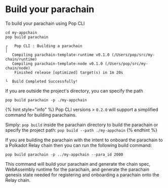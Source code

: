 # Build your parachain

To build your parachain using Pop CLI

```shell
cd my-appchain
pop build parachain
```

```
┌   Pop CLI : Building a parachain
│
   Compiling parachain-template-runtime v0.1.0 (/Users/pop/src/my-chain/runtime)
   Compiling parachain-template-node v0.1.0 (/Users/pop/src/my-chain/node)
    Finished release [optimized] target(s) in 1m 20s

└  Build Completed Successfully!
```

If you are outside the project's directory, you can specify the path

```shell
pop build parachain -p ./my-appchain
```

{% hint style="info" %}
Pop CLI versions > `0.2.0` will support a simplified command for building parachains.

Simply: `pop build` inside the parachain directory to build the parachain or specify the project path: `pop build --path ./my-appchain`
{% endhint %}

If you are building the parachain with the intent to onboard the parachain to a Polkadot Relay chain then you can run the following build command:

```
pop build parachain -p ../my-appchain --para_id 2000
```

This command will build your parachain and generate the chain spec, WebAssembly runtime for the parachain, and generate the parachain genesis state needed for registering and onboarding a parachain onto the Relay chain.
